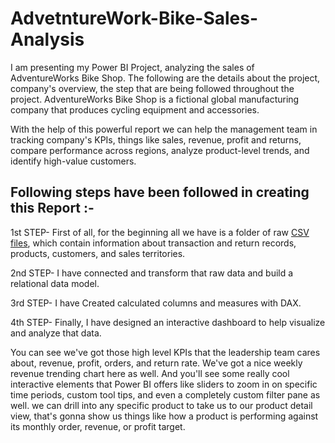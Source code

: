 # AdvetntureWork-Bike-Sales-Analysis

I am presenting my Power BI Project, analyzing the sales of AdventureWorks Bike Shop.
The following are the details about the project, company's overview, the step that are being followed throughout the project.
AdventureWorks Bike Shop is a fictional global manufacturing company that produces cycling equipment and accessories.

With the help of this powerful report we can help the management team in tracking company's KPIs, things like sales, revenue, profit and returns, compare performance across regions, analyze product-level trends, and identify high-value customers.

## Following steps have been followed in creating this Report :-

1st STEP- First of all, for the beginning all we have is a folder of raw [CSV files](https://github.com/Ajay8741/AdvetntureWork-Bike-Sales-Analysis/blob/main/AdventureWorks%20Raw%20Data.zip), which contain information about transaction and return records, products, customers, and sales territories.

2nd STEP- I have connected and transform that raw data and build a relational data model.

3rd STEP- I have Created calculated columns and measures with DAX.

4th STEP- Finally, I have designed an interactive dashboard to help visualize and analyze that data.	

You can see we've got those high level KPIs that the leadership team cares about, revenue, profit, orders, and return rate.
We've got a nice weekly revenue trending chart here as well.
And you'll see some really cool interactive elements that Power BI offers like sliders to zoom in on specific time periods, custom tool tips, and even a completely custom filter pane as well.
we can drill into any specific product to take us to our product detail view, that's gonna show us things like how a product is performing against its monthly order, revenue, or profit target.
